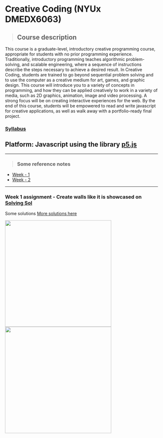 # Creative Coding (NYUx DMEDX6063)

>## Course description
This course is a graduate-level, introductory creative programming course, appropriate for students with no prior programming experience. Traditionally, introductory programming teaches algorithmic problem-solving, and scalable engineering, where a sequence of instructions describe the steps necessary to achieve a desired result. In Creative Coding, students are trained to go beyond sequential problem solving and to use the computer as a creative medium for art, games, and graphic design. This course will introduce you to a variety of concepts in programming, and how they can be applied creatively to work in a variety of media, such as 2D graphics, animation, image and video processing. A strong focus will be on creating interactive experiences for the web. By the end of this course, students will be empowered to read and write javascript for creative applications, as well as walk away with a portfolio-ready final project.

### [Syllabus](/syllabus.md)

## Platform: Javascript using the library [p5.js](p5js.org)
----
>### Some reference notes
- [Week - 1](https://github.com/M87K452b/creative-codingitp-nyu-edx/tree/main/Week-1#readme)
- [Week - 2](https://github.com/M87K452b/creative-codingitp-nyu-edx/blob/main/Week-2/readme.md)
----

### Week 1 assignment - Create walls like it is showcased on [Solving Sol](solvingsol.com)

Some solutions [More solutions here](https://github.com/M87K452b/creative-codingitp-nyu-edx/blob/main/week1_HW_solvingsol/readme.md)

<img align="left" src="https://github.com/M87K452b/creative-codingitp-nyu-edx/blob/main/week1_HW_solvingsol/Solutions_SolivngSol/solvingsol_No7.png" width="350">
<img align="left" src="https://github.com/M87K452b/creative-codingitp-nyu-edx/blob/main/week1_HW_solvingsol/Solutions_SolivngSol/solvingsol_No8.png" width="350">

